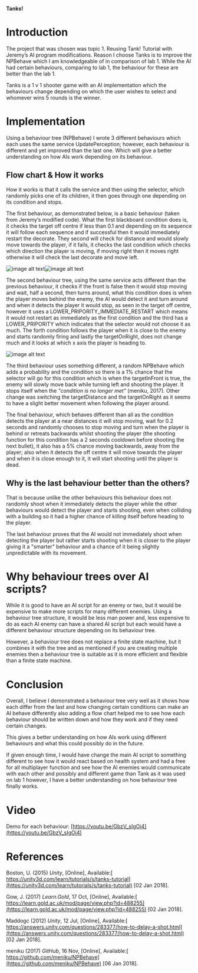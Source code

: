**Tanks!**

# **Introduction**

The project that was chosen was topic 1. Reusing Tank! Tutorial with Jeremy’s AI program modifications. Reason I choose Tanks is to improve the NPBehave which I am knowledgeable of in comparison of lab 1. While the AI had certain behaviours, comparing to lab 1, the behaviour for these are better than the lab 1.

Tanks is a 1 v 1 shooter game with an AI implementation which the behaviours change depending on which the user wishes to select and whomever wins 5 rounds is the winner.

# **Implementation**

Using a behaviour tree (NPBehave) I wrote 3 different behaviours which each uses the same service UpdatePerception; however, each behaviour is different and yet improved than the last one. Which will give a better understanding on how AIs work depending on its behaviour.

## **Flow chart & How it works**

How it works is that it calls the service and then using the selector, which randomly picks one of its children, it then goes through one depending on its condition and stops.

The first behaviour, as demonstrated below, is a basic behaviour (taken from Jeremy’s modified code). What the first blackboard condition does is, it checks the target off centre if less than 0.1 and depending on its sequence it will follow each sequence and if successful then it would immediately restart the decorate. They second will check for distance and would slowly move towards the player, if it fails, it checks the last condition which checks which direction the player is moving, if moving right then it moves right otherwise it will check the last decorate and move left.

![image alt text](image_0.png)![image alt text](image_1.png)

The second behaviour tree, using the same service acts different than the previous behaviour, it checks if the front is false then it would stop moving and wait, half a second, then turns around, what this condition does is when the player moves behind the enemy, the AI would detect it and turn around and when it detects the player it would stop, as seen in the target off centre, however it uses a LOWER_PRIPORITY_IMMEDIATE_RESTART which means it would not restart as immediately as the first condition and the third has a LOWER_PRIPORITY which indicates that the selector would not choose it as much. The forth condition follows the player when it is close to the enemy and starts randomly firing and lastly the targetOnRight, does not change much and it looks at which x axis the player is heading to.

![image alt text](image_2.png)

 

The third behaviour uses something different, a random NPBehave which adds a probability and the condition so there is a 1% chance that the selector will go for this condition which is when the targetInFront is true, the enemy will slowly move back while turning left and shooting the player. It stops itself when the *"condition is no longer met"* (meniku, 2017)*.* Other change was switching the targetDistance and the targetOnRight as it seems to have a slight better movement when following the player around.

 

The final behaviour, which behaves different than all as the condition detects the player at a near distances it will stop moving, wait for 0.2 seconds and randomly chooses to stop moving and turn when the player is behind or retreats backwards whilst shooting the player (the shooting function for this condition has a 2 seconds cooldown before shooting the next bullet), it also has a 5% chance moving backwards, away from the player; also when it detects the off centre it will move towards the player and when it is close enough to it, it will start shooting until the player is dead.

 

## **Why is the last behaviour better than the others?**

That is because unlike the other behaviours this behaviour does not randomly shoot when it immediately detects the player while the other behaviours would detect the player and starts shooting, even when colliding with a building so it had a higher chance of killing itself before heading to the player.

The last behaviour proves that the AI would not immediately shoot when detecting the player but rather starts shooting when it is closer to the player giving it a "smarter" behaviour and a chance of it being slightly unpredictable with its movement.

# **Why behaviour trees over AI scripts?**

While it is good to have an AI script for an enemy or two, but it would be expensive to make more scripts for many different enemies. Using a behaviour tree structure, it would be less man power and, less expensive to do as each AI enemy can have a shared AI script but each would have a different behaviour structure depending on its behaviour tree.

However, a behaviour tree does not replace a finite state machine, but it combines it with the tree and as mentioned if you are creating multiple enemies then a behaviour tree is suitable as it is more efficient and flexible than a finite state machine.

# **Conclusion**

Overall, I believe I demonstrated a behaviour tree very well as it shows how each differ from the last and how changing certain conditions can make an AI behave differently also adding a flow chart helped me to see how each behaviour should be written down and how they work and if they need certain changes.

This gives a better understanding on how AIs work using different behaviours and what this could possibly do in the future.

If given enough time, I would have change the main AI script to something different to see how it would react based on health system and had a free for all multiplayer function and see how the AI enemies would communicate with each other and possibly and different game than Tank as it was used on lab 1 however, I have a better understanding on how behaviour tree finally works.

# **Video**

Demo for each behaviour: [https://youtu.be/GbzV_sIgOi4](https://youtu.be/GbzV_sIgOi4)

# **References**

Boston, U. (2015) *Unity*, [Online], Available:[ https://unity3d.com/learn/tutorials/s/tanks-tutorial](https://unity3d.com/learn/tutorials/s/tanks-tutorial) [02 Jan 2018].

Gow, J. (2017) *Learn.Gold*, 17 Oct, [Online], Available:[ https://learn.gold.ac.uk/mod/page/view.php?id=488255](https://learn.gold.ac.uk/mod/page/view.php?id=488255) [02 Jan 2018].

Maddogc (2012) *Unity*, 12 Jul, [Online], Available:[ https://answers.unity.com/questions/283377/how-to-delay-a-shot.html](https://answers.unity.com/questions/283377/how-to-delay-a-shot.html) [02 Jan 2018].

meniku (2017) *GitHub*, 16 Nov, [Online], Available:[ https://github.com/meniku/NPBehave](https://github.com/meniku/NPBehave) [06 Jan 2018].

 

 


